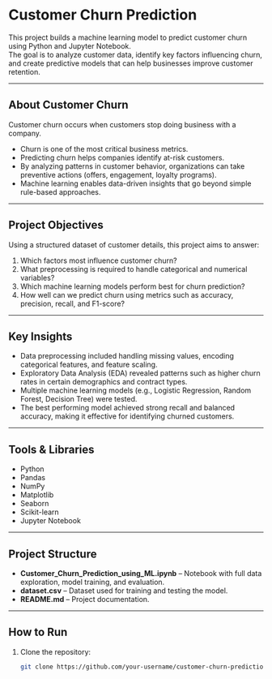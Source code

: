 # Customer Churn Prediction

This project builds a machine learning model to predict customer churn using Python and Jupyter Notebook.  
The goal is to analyze customer data, identify key factors influencing churn, and create predictive models that can help businesses improve customer retention.

---

## About Customer Churn
Customer churn occurs when customers stop doing business with a company.  
- Churn is one of the most critical business metrics.  
- Predicting churn helps companies identify at-risk customers.  
- By analyzing patterns in customer behavior, organizations can take preventive actions (offers, engagement, loyalty programs).  
- Machine learning enables data-driven insights that go beyond simple rule-based approaches.  

---

## Project Objectives
Using a structured dataset of customer details, this project aims to answer:
1. Which factors most influence customer churn?  
2. What preprocessing is required to handle categorical and numerical variables?  
3. Which machine learning models perform best for churn prediction?  
4. How well can we predict churn using metrics such as accuracy, precision, recall, and F1-score?  

---

## Key Insights
- Data preprocessing included handling missing values, encoding categorical features, and feature scaling.  
- Exploratory Data Analysis (EDA) revealed patterns such as higher churn rates in certain demographics and contract types.  
- Multiple machine learning models (e.g., Logistic Regression, Random Forest, Decision Tree) were tested.  
- The best performing model achieved strong recall and balanced accuracy, making it effective for identifying churned customers.  

---

## Tools & Libraries
- Python  
- Pandas  
- NumPy  
- Matplotlib  
- Seaborn  
- Scikit-learn  
- Jupyter Notebook  

---

## Project Structure
- **Customer_Churn_Prediction_using_ML.ipynb** – Notebook with full data exploration, model training, and evaluation.  
- **dataset.csv** – Dataset used for training and testing the model.  
- **README.md** – Project documentation.  

---

## How to Run
1. Clone the repository:  
   ```bash
   git clone https://github.com/your-username/customer-churn-prediction.git
